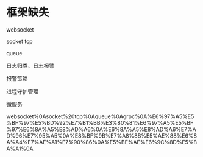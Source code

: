 # 框架缺失

websocket

socket tcp

queue

日志归类、日志报警

报警策略

进程守护管理

微服务

websocket%0Asocket%20tcp%0Aqueue%0Agrpc%0A%E6%97%A5%E5%BF%97%E5%BD%92%E7%B1%BB%E3%80%81%E6%97%A5%E5%BF%97%E6%8A%A5%E8%AD%A6%0A%E6%8A%A5%E8%AD%A6%E7%AD%96%E7%95%A5%0A%E8%BF%9B%E7%A8%8B%E5%AE%88%E6%8A%A4%E7%AE%A1%E7%90%86%0A%E5%BE%AE%E6%9C%8D%E5%8A%A1%0A
